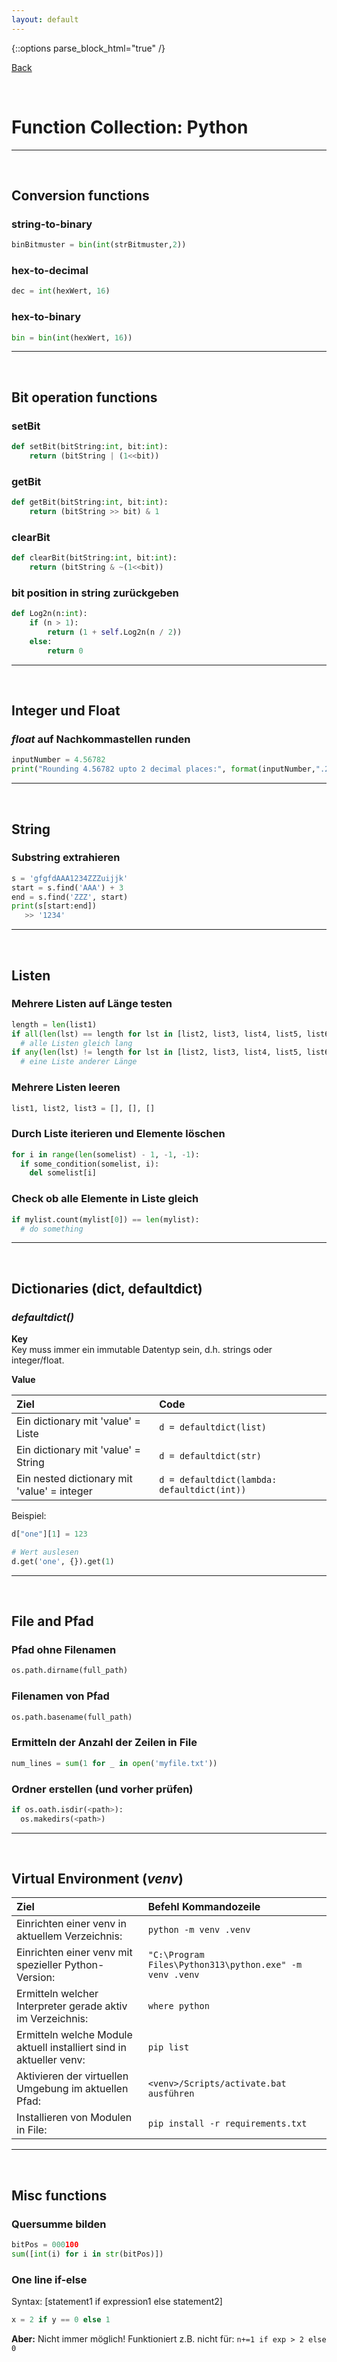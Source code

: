```yaml
---
layout: default
---
```


{::options parse_block_html="true" /}  

[Back](../)  

&nbsp;

# Function Collection: Python
---  

&nbsp;

## Conversion functions  

### string-to-binary

```python
binBitmuster = bin(int(strBitmuster,2))
```

### hex-to-decimal

```python
dec = int(hexWert, 16)
```

### hex-to-binary

```python
bin = bin(int(hexWert, 16))
```

---

&nbsp;

## Bit operation functions

### setBit

```python
def setBit(bitString:int, bit:int):
    return (bitString | (1<<bit))
```

### getBit

```python
def getBit(bitString:int, bit:int):
    return (bitString >> bit) & 1
```

### clearBit

```python
def clearBit(bitString:int, bit:int):
    return (bitString & ~(1<<bit))
```

### bit position in string zurückgeben

```python
def Log2n(n:int):
	if (n > 1):
		return (1 + self.Log2n(n / 2))
	else:
		return 0
```

---

&nbsp;

## Integer und Float

### *float* auf Nachkommastellen runden
```python
inputNumber = 4.56782
print("Rounding 4.56782 upto 2 decimal places:", format(inputNumber,".2f"))
```

---

&nbsp;

## String

### Substring extrahieren
```python
s = 'gfgfdAAA1234ZZZuijjk'
start = s.find('AAA') + 3
end = s.find('ZZZ', start)
print(s[start:end])
   >> '1234'
```

---

&nbsp;

## Listen 

### Mehrere Listen auf Länge testen

```python
length = len(list1)
if all(len(lst) == length for lst in [list2, list3, list4, list5, list6]):
  # alle Listen gleich lang
if any(len(lst) != length for lst in [list2, list3, list4, list5, list6]):
  # eine Liste anderer Länge
```

### Mehrere Listen leeren

```python
list1, list2, list3 = [], [], []
```

### Durch Liste iterieren und Elemente löschen

```python
for i in range(len(somelist) - 1, -1, -1):
  if some_condition(somelist, i):
    del somelist[i]
```

### Check ob alle Elemente in Liste gleich

```python
if mylist.count(mylist[0]) == len(mylist):
  # do something
```

---

&nbsp;

## Dictionaries (dict, defaultdict)

### *defaultdict()*

**Key**  
Key muss immer ein immutable Datentyp sein, d.h. strings oder integer/float.  

**Value**  

|Ziel   |Code   |
|:---|:---|
|Ein dictionary mit 'value' = Liste   |```d = defaultdict(list)```   |
|Ein dictionary mit 'value' = String   |```d = defaultdict(str)```   |
|Ein nested dictionary mit 'value' = integer   |```d = defaultdict(lambda: defaultdict(int))```   |  

Beispiel:
```python
d["one"][1] = 123

# Wert auslesen
d.get('one', {}).get(1)
```

---

&nbsp;

## File and Pfad 

### Pfad ohne Filenamen
```python
os.path.dirname(full_path)
```

### Filenamen von Pfad
```python
os.path.basename(full_path)
```

### Ermitteln der Anzahl der Zeilen in File
```python
num_lines = sum(1 for _ in open('myfile.txt'))
```

### Ordner erstellen (und vorher prüfen)
```python
if os.oath.isdir(<path>):
  os.makedirs(<path>)
```

---

&nbsp;

## Virtual Environment (*venv*) 

| Ziel  |Befehl Kommandozeile|
|:---|:---|
|Einrichten einer venv in aktuellem Verzeichnis:   |```python -m venv .venv```    |
|Einrichten einer venv mit spezieller Python-Version:   |```"C:\Program Files\Python313\python.exe" -m venv .venv```   |
|Ermitteln welcher Interpreter gerade aktiv im Verzeichnis:   |```where python```     |
|Ermitteln welche Module aktuell installiert sind in aktueller venv:   |```pip list```   |
|Aktivieren der virtuellen Umgebung im aktuellen Pfad:   |```<venv>/Scripts/activate.bat ausführen```   |
|Installieren von Modulen in File:   |```pip install -r requirements.txt```   |

---

&nbsp;

## Misc functions  

### Quersumme bilden

```python
bitPos = 000100
sum([int(i) for i in str(bitPos)])
```

### One line if-else

Syntax: [statement1 if expression1 else statement2]

```python
x = 2 if y == 0 else 1
```
**Aber:** Nicht immer möglich! Funktioniert z.B. nicht für: ```n+=1 if exp > 2 else 0```


